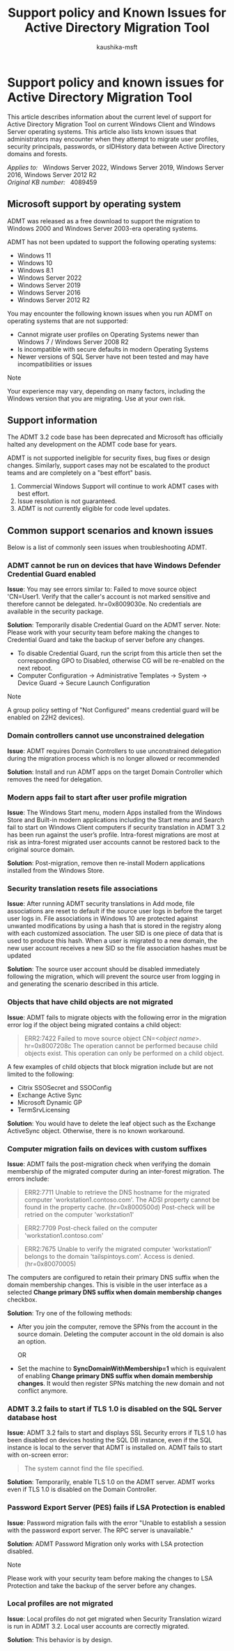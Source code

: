 ﻿---
title: Support policy and Known Issues for Active Directory Migration Tool
description: Learn Support policy and Known Issues for Active Directory Migration Tool.
ms.date: 11/9/2022
author: kaushika-msft
ms.author: kaushika
manager: dcscontentpm
audience: itpro
ms.topic: troubleshooting
ms.prod: windows-server
localization_priority: medium
ms.reviewer: gipauli, arrenc, herbertm, clfish, kaushika
ms.custom: sap:active-directory-migration-tool-admt, csstroubleshoot
ms.technology: windows-server-active-directory
---
# Support policy and known issues for Active Directory Migration Tool

This article describes information about the current level of support for Active Directory Migration Tool on current Windows Client and Windows Server operating systems. This article also lists known issues that administrators may encounter when they attempt to migrate user profiles, security principals, passwords, or sIDHistory data between Active Directory domains and forests.

_Applies to:_ &nbsp; Windows Server 2022, Windows Server 2019, Windows Server 2016, Windows Server 2012 R2  
_Original KB number:_ &nbsp; 4089459

## Microsoft support by operating system

ADMT was released as a free download to support the migration to Windows 2000 and Windows Server 2003-era operating systems.  

ADMT has not been updated to support the following operating systems:

- Windows 11
- Windows 10
- Windows 8.1
- Windows Server 2022
- Windows Server 2019
- Windows Server 2016
- Windows Server 2012 R2

You may encounter the following known issues when you run ADMT on operating systems that are not supported:

- Cannot migrate user profiles on Operating Systems newer than Windows 7 / Windows Server 2008 R2
- Is incompatible with secure defaults in modern Operating Systems
- Newer versions of SQL Server have not been tested and may have incompatibilities or issues

> [!NOTE]  
> Your experience may vary, depending on many factors, including the Windows version that you are migrating. Use at your own risk.

## Support information

The ADMT 3.2 code base has been deprecated and Microsoft has officially halted any development on the ADMT code base for years.

ADMT is not supported ineligible for security fixes, bug fixes or design changes. Similarly, support cases may not be escalated to the product teams and are completely on a "best effort" basis.

1. Commercial Windows Support will continue to work ADMT cases with best effort.
1. Issue resolution is not guaranteed.
1. ADMT is not currently eligible for code level updates.

## Common support scenarios and known issues

Below is a list of commonly seen issues when troubleshooting ADMT.

### ADMT cannot be run on devices that have Windows Defender Credential Guard enabled

**Issue**: You may see errors similar to: Failed to move source object 'CN=User1. Verify that the caller's account is not marked sensitive and therefore cannot be delegated. hr=0x8009030e. No credentials are available in the security package.

**Solution**: Temporarily disable Credential Guard on the ADMT server. Note: Please work with your security team before making the changes to Credential Guard and take the backup of server before any changes.

- To disable Credential Guard, run the script from this article then set the corresponding GPO to Disabled, otherwise CG will be re-enabled on the next reboot.
- Computer Configuration -> Administrative Templates -> System -> Device Guard -> Secure Launch Configuration

> [!NOTE]  
> A group policy setting of "Not Configured" means credential guard will be enabled on 22H2 devices).

### Domain controllers cannot use unconstrained delegation

**Issue**: ADMT requires Domain Controllers to use unconstrained delegation during the migration process which is no longer allowed or recommended

**Solution**: Install and run ADMT apps on the target Domain Controller which removes the need for delegation.

### Modern apps fail to start after user profile migration

**Issue**: The Windows Start menu, modern Apps installed from the Windows Store and Built-in modern applications including the Start menu and Search fail to start on Windows Client computers if security translation in ADMT 3.2 has been run against the user’s profile. Intra-forest migrations are most at risk as intra-forest migrated user accounts cannot be restored back to the original source domain.

**Solution**: Post-migration, remove then re-install Modern applications installed from the Windows Store.

### Security translation resets file associations

**Issue**: After running ADMT security translations in Add mode, file associations are reset to default if the source user logs in before the target user logs in. File associations in Windows 10 are protected against unwanted modifications by using a hash that is stored in the registry along with each customized association. The user SID is one piece of data that is used to produce this hash. When a user is migrated to a new domain, the new user account receives a new SID so the file association hashes must be updated

**Solution**: The source user account should be disabled immediately following the migration, which will prevent the source user from logging in and generating the scenario described in this article.

### Objects that have child objects are not migrated

**Issue**: ADMT fails to migrate objects with the following error in the migration error log if the object being migrated contains a child object:

> ERR2:7422 Failed to move source object CN=\<_object name_>. hr=0x8007208c The operation cannot be performed because child objects exist. This operation can only be performed on a child object.

A few examples of child objects that block migration include but are not limited to the following:

- Citrix SSOSecret and SSOConfig
- Exchange Active Sync
- Microsoft Dynamic GP
- TermSrvLicensing

**Solution**: You would have to delete the leaf object such as the Exchange ActiveSync object. Otherwise, there is no known workaround.

### Computer migration fails on devices with custom suffixes

**Issue**: ADMT fails the post-migration check when verifying the domain membership of the migrated computer during an inter-forest migration. The errors include:

> ERR2:7711 Unable to retrieve the DNS hostname for the migrated computer 'workstation1.contoso.com'. The ADSI property cannot be found in the property cache. (hr=0x8000500d) Post-check will be retried on the computer 'workstation1'

> ERR2:7709 Post-check failed on the computer 'workstation1.contoso.com'

> ERR2:7675 Unable to verify the migrated computer 'workstation1' belongs to the domain 'tailspintoys.com'. Access is denied. (hr=0x80070005)

The computers are configured to retain their primary DNS suffix when the domain membership changes. This is visible in the user interface as a selected **Change primary DNS suffix when domain membership changes** checkbox.

**Solution**: Try one of the following methods:

- After you join the computer, remove the SPNs from the account in the source domain. Deleting the computer account in the old domain is also an option.

  OR

- Set the machine to **SyncDomainWithMembership=1** which is equivalent of enabling **Change primary DNS suffix when domain membership changes**. It would then register SPNs matching the new domain and not conflict anymore.

### ADMT 3.2 fails to start if TLS 1.0 is disabled on the SQL Server database host

**Issue**: ADMT 3.2 fails to start and displays SSL Security errors if TLS 1.0 has been disabled on devices hosting the SQL DB instance, even if the SQL instance is local to the server that ADMT is installed on. ADMT fails to start with on-screen error:

> The system cannot find the file specified.

**Solution**: Temporarily, enable TLS 1.0 on the ADMT server. ADMT works even if TLS 1.0 is disabled on the Domain Controller.

### Password Export Server (PES) fails if LSA Protection is enabled

**Issue**: Password migration fails with the error "Unable to establish a session with the password export server. The RPC server is unavailable."

**Solution**: ADMT Password Migration only works with LSA protection disabled.

> [!NOTE]  
> Please work with your security team before making the changes to LSA Protection and take the backup of the server before any changes.

### Local profiles are not migrated

**Issue**: Local profiles do not get migrated when Security Translation wizard is run in ADMT 3.2. Local user accounts are correctly migrated.

**Solution**: This behavior is by design.
